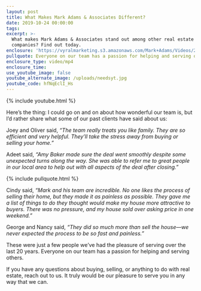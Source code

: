 ```yaml
---
layout: post
title: What Makes Mark Adams & Associates Different?
date: 2019-10-24 00:00:00
tags:
excerpt: >-
  What makes Mark Adams & Associates stand out among other real estate
  companies? Find out today.
enclosure: 'https://vyralmarketing.s3.amazonaws.com/Mark+Adams/Videos/2019/V1.mp4'
pullquote: Everyone on our team has a passion for helping and serving others.
enclosure_type: video/mp4
enclosure_time:
use_youtube_image: false
youtube_alternate_image: /uploads/needsyt.jpg
youtube_code: hfNqEclI_Hs
---
```


{% include youtube.html %}

Here’s the thing: I could go on and on about how wonderful our team is, but I’d rather share what some of our past clients have said about us:

Joey and Oliver said, *“The team really treats you like family. They are so efficient and very helpful. They’ll take the stress away from buying or selling your home.”*

Adeet said, *“Amy Baker made sure the deal went smoothly despite some unexpected turns along the way. She was able to refer me to great people in our local area to help out with all aspects of the deal after closing.”*

{% include pullquote.html %}

Cindy said, *“Mark and his team are incredible. No one likes the process of selling their home, but they made it as painless as possible. They gave me a list of things to do they thought would make my house more attractive to buyers. There was no pressure, and my house sold over asking price in one weekend.”*

George and Nancy said, *“They did so much more than sell the house—we never expected the process to be so fast and painless.”*

These were just a few people we’ve had the pleasure of serving over the last 20 years. Everyone on our team has a passion for helping and serving others.

If you have any questions about buying, selling, or anything to do with real estate, reach out to us. It truly would be our pleasure to serve you in any way that we can.